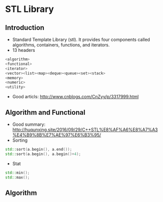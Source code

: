 # STL Library

## Introduction
- Standard Template Library (stl). It provides four components called algorithms, containers, functions, and iterators.
- 13 headers
```cpp
<algorithm>
<functional>
<iterator>
<vector><list><map><deque><queue><set><stack>
<memory>
<numeric>
<utility>
```
- Good articls: http://www.cnblogs.com/CnZyy/p/3317999.html

## Algorithm and Functional
- Good summary: http://huqunxing.site/2016/09/29/C++STL%E8%AF%A6%E8%A7%A3%E4%B9%8B%E7%AE%97%E6%B3%95/
- Sorting
```cpp
std::sort(a.begin(), a.end());
std::sort(a.begin(), a.begin()+4);
```
- Stat
```cpp
std::min();
std::max();
```

## Algorithm